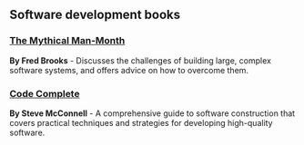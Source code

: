 ## Software development books

### [The Mythical Man-Month](/Bibliot/software-development/the-mythical-man-month.html) 
**By Fred Brooks** - Discusses the challenges of building large, complex software systems, and offers advice on how to overcome them.

### [Code Complete](/Bibliot/software-development/the-mythical-man-month.html) 
**By Steve McConnell** - A comprehensive guide to software construction that covers practical techniques and strategies for developing high-quality software.